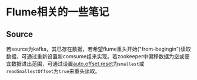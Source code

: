 # Flume相关的一些笔记

## Source

若source为kafka，其已存在数据，若希望flume重头开始("from-begingin")读取数据，可通过重新设置新comsume组来实现。若zookeeper中偏移数据为空或便宜数据进出范围，可通过设置[auto.offset.reset](https://kafka.apache.org/08/configuration.html#consumerconfigs)为`smallest`或`readSmallestOffset`为`true`来重头读取。



